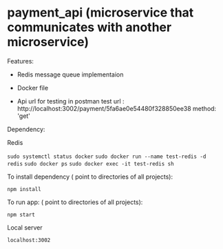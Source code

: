 # payment_api (microservice that communicates with another microservice)

Features:

- Redis message queue implementaion

- Docker file 

- Api url for testing in postman 
  test url :  http://localhost:3002/payment/5fa6ae0e54480f328850ee38 method: 'get'


Dependency:

Redis 

`sudo systemctl status docker`
`sudo docker run --name test-redis -d redis`
`sudo docker ps`
`sudo docker exec -it test-redis sh`

To install dependency (  point to directories of all projects):

`npm install`

To run app: ( point to directories of all projects):

`npm start`

Local server

`localhost:3002`

